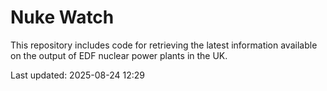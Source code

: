# Nuke Watch

This repository includes code for retrieving the latest information available on the output of EDF nuclear power plants in the UK.

Last updated: 2025-08-24 12:29